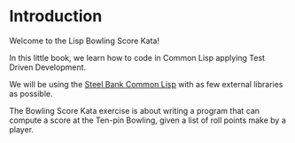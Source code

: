 # Introduction

Welcome to the Lisp Bowling Score Kata! 

In this little book, we learn how to code in Common Lisp applying Test Driven Development. 

We will be using the [Steel Bank Common Lisp](https://www/sbcl/org/) with as few external libraries as possible.

The Bowling Score Kata exercise is about writing a program that can compute a score at the Ten-pin Bowling, given a list of roll points make by a player.
